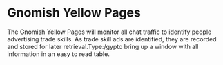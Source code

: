 # Gnomish Yellow Pages

The Gnomish Yellow Pages will monitor all chat traffic to identify people advertising trade skills. As trade skill ads are identified, they are recorded and stored for later retrieval.Type:/gypto bring up a window with all information in an easy to read table.
